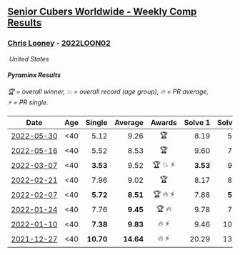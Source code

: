 <style>table {white-space: nowrap;}</style>
<link rel="stylesheet" type="text/css" href="/scw-comp/css/flags.css" />

## [Senior Cubers Worldwide - Weekly Comp Results](/scw-comp/results/)
### [Chris Looney](README.md) - [2022LOON02](https://www.worldcubeassociation.org/persons/2022LOON02?event=pyram)

<i class="flag flag-US" />&nbsp;United States

#### Pyraminx Results

<span style="white-space: nowrap;">🏆 = overall winner</span>, <span style="white-space: nowrap;">💥 = overall record (age group)</span>, <span style="white-space: nowrap;">🔥 = PR average</span>, <span style="white-space: nowrap;">⚡ = PR single</span>.

| Date | Age | Single | Average | Awards | Solve 1 | Solve 2 | Solve 3 | Solve 4 | Solve 5 | Video |
| :--: | :--: | --: | --: | :--: | --: | --: | --: | --: | --: | :-- |
| [2022-05-30](../../results/2022-05-30/pyram.md) | <40 | 5.12 | 9.26 | 🏆 | 8.19 | 5.12 | 10.88 | 8.70 | 11.33 | [Desktop](https://www.facebook.com/chris.looney/videos/1415937098904529) / [Mobile](https://m.facebook.com/chris.looney/videos/1415937098904529) |
| [2022-05-16](../../results/2022-05-16/pyram.md) | <40 | 5.52 | 8.53 | 🏆 | 9.60 | 7.52 | 9.61 | 5.52 | 8.47 | [Desktop](https://www.facebook.com/chris.looney/videos/991042704908567) / [Mobile](https://m.facebook.com/chris.looney/videos/991042704908567) |
| [2022-03-07](../../results/2022-03-07/pyram.md) | <40 | **3.53** | 9.52 | 🏆 💥 ⚡ | **3.53** | 9.37 | 11.74 | 9.43 | 9.76 | [Desktop](https://www.facebook.com/chris.looney/videos/749427089267408) / [Mobile](https://m.facebook.com/chris.looney/videos/749427089267408) |
| [2022-02-21](../../results/2022-02-21/pyram.md) | <40 | 7.96 | 9.02 | 🏆 | 8.17 | 8.76 | 7.96 | 10.12 | 11.42 | [Desktop](https://www.facebook.com/chris.looney/videos/1566580703723742) / [Mobile](https://m.facebook.com/chris.looney/videos/1566580703723742) |
| [2022-02-07](../../results/2022-02-07/pyram.md) | <40 | **5.72** | **8.51** | 🏆 🔥 ⚡ | 7.88 | **5.72** | 6.90 | 10.86 | 10.74 | [Desktop](https://www.facebook.com/chris.looney/videos/1213468396148792) / [Mobile](https://m.facebook.com/chris.looney/videos/1213468396148792) |
| [2022-01-24](../../results/2022-01-24/pyram.md) | <40 | 7.76 | **9.45** | 🏆 🔥 | 9.78 | 7.76 | 9.01 | 14.08 | 9.56 | [Desktop](https://www.facebook.com/chris.looney/videos/514339936618190) / [Mobile](https://m.facebook.com/chris.looney/videos/514339936618190) |
| [2022-01-10](../../results/2022-01-10/pyram.md) | <40 | **7.38** | **9.83** | 🔥 ⚡ | 9.46 | 10.75 | **7.38** | 9.28 | 21.35 | [Desktop](https://www.facebook.com/chris.looney/videos/453198489695363) / [Mobile](https://m.facebook.com/chris.looney/videos/453198489695363) |
| [2021-12-27](../../results/2021-12-27/pyram.md) | <40 | **10.70** | **14.64** | 🔥 ⚡ | 20.29 | 13.68 | 16.32 | 13.93 | **10.70** | [Desktop](https://www.facebook.com/chris.looney/videos/900401400671288) / [Mobile](https://m.facebook.com/chris.looney/videos/900401400671288) |


<!-- Global site tag (gtag.js) - Google Analytics -->
<script async src="https://www.googletagmanager.com/gtag/js?id=UA-86348435-3"></script>
<script>window.dataLayer = window.dataLayer || []; function gtag() {dataLayer.push(arguments);} gtag('js', new Date()); gtag('config', 'UA-86348435-3');</script>
